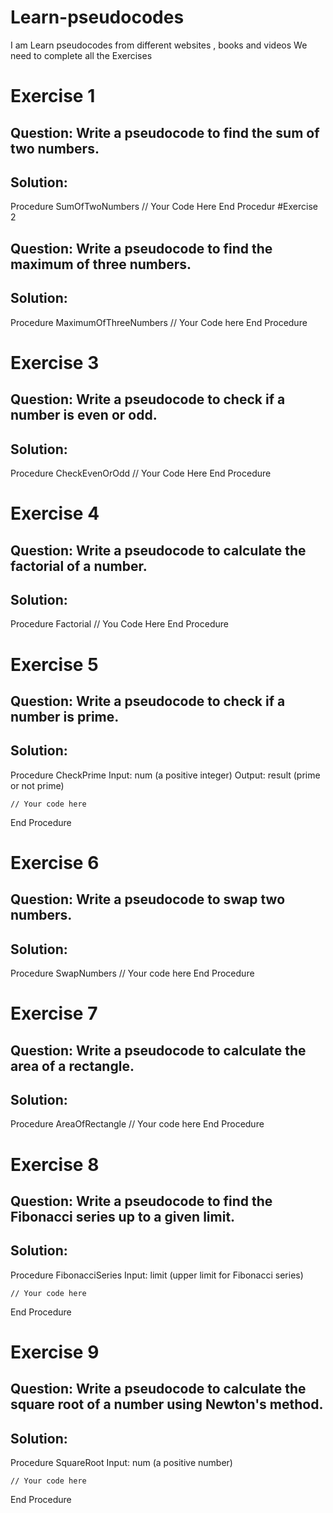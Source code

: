 
# Learn-pseudocodes
I am Learn pseudocodes from different websites , books and videos
We need to complete all the Exercises
# Exercise 1
## Question: Write a pseudocode to find the sum of two numbers.

## Solution:
Procedure SumOfTwoNumbers
    // Your Code Here
End Procedur
#Exercise 2
## Question: Write a pseudocode to find the maximum of three numbers.
## Solution:

Procedure MaximumOfThreeNumbers
    // Your Code here
End Procedure
# Exercise 3
## Question: Write a pseudocode to check if a number is even or odd.

## Solution:

Procedure CheckEvenOrOdd
    // Your Code Here
End Procedure
# Exercise 4
## Question: Write a pseudocode to calculate the factorial of a number.

## Solution:


Procedure Factorial
    // You Code Here
End Procedure
# Exercise 5
## Question: Write a pseudocode to check if a number is prime.

## Solution:

Procedure CheckPrime
    Input: num (a positive integer)
    Output: result (prime or not prime)
    
    // Your code here
End Procedure
# Exercise 6
## Question: Write a pseudocode to swap two numbers.

## Solution:

Procedure SwapNumbers
    // Your code here
End Procedure

# Exercise 7
## Question: Write a pseudocode to calculate the area of a rectangle.

## Solution:

Procedure AreaOfRectangle
    // Your code here
End Procedure
# Exercise 8
## Question: Write a pseudocode to find the Fibonacci series up to a given limit.

## Solution:

Procedure FibonacciSeries
    Input: limit (upper limit for Fibonacci series)

    // Your code here
End Procedure
# Exercise 9
## Question: Write a pseudocode to calculate the square root of a number using Newton's method.

## Solution:

Procedure SquareRoot
    Input: num (a positive number)

    // Your code here
End Procedure
